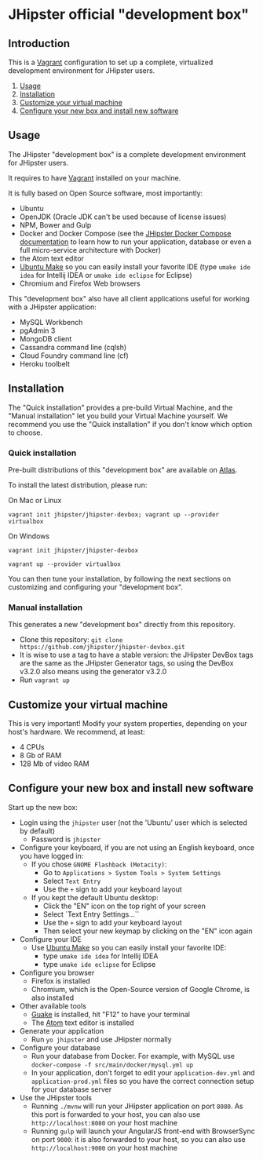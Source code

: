 # JHipster official "development box"

## Introduction

This is a [Vagrant](https://www.vagrantup.com/) configuration to set up a complete, virtualized development environment for JHipster users.

1. [Usage](#usage)
2. [Installation](#setup)
3. [Customize your virtual machine](#customize)
4. [Configure your new box and install new software](#configure)

## <a name="usage"></a> Usage

The JHipster "development box" is a complete development environment for JHipster users.

It requires to have [Vagrant](https://www.vagrantup.com/) installed on your machine.

It is fully based on Open Source software, most importantly:

- Ubuntu
- OpenJDK (Oracle JDK can't be used because of license issues)
- NPM, Bower and Gulp
- Docker and Docker Compose (see the [JHipster Docker Compose documentation](http://jhipster.github.io/docker-compose/) to learn how to run your application, database or even a full micro-service architecture with Docker)
- the Atom text editor
- [Ubuntu Make](https://wiki.ubuntu.com/ubuntu-make) so you can easily install your favorite IDE (type `umake ide idea` for Intellij IDEA or `umake ide eclipse` for Eclipse)
- Chromium and Firefox Web browsers

This "development box" also have all client applications useful for working with a JHipster application:

- MySQL Workbench
- pgAdmin 3
- MongoDB client
- Cassandra command line (cqlsh)
- Cloud Foundry command line (cf)
- Heroku toolbelt

## <a name="setup"></a> Installation

The "Quick installation" provides a pre-build Virtual Machine, and the "Manual installation" let you build your Virtual Machine yourself. We recommend you use the "Quick installation" if you don't know which option to choose.

### Quick installation

Pre-built distributions of this "development box" are available on [Atlas](https://atlas.hashicorp.com/jhipster).

To install the latest distribution, please run:

On Mac or Linux

`vagrant init jhipster/jhipster-devbox; vagrant up --provider virtualbox`

On Windows

`vagrant init jhipster/jhipster-devbox`

`vagrant up --provider virtualbox`

You can then tune your installation, by following the next sections on customizing and configuring your "development box".

### Manual installation

This generates a new "development box" directly from this repository.

- Clone this repository: `git clone https://github.com/jhipster/jhipster-devbox.git`
- It is wise to use a tag to have a stable version: the JHipster DevBox tags are the same as the JHipster Generator tags, so using the DevBox v3.2.0 also means using the generator v3.2.0
- Run `vagrant up`

## <a name="customize"></a> Customize your virtual machine

This is very important! Modify your system properties, depending on your host's hardware. We recommend, at least:

- 4 CPUs
- 8 Gb of RAM
- 128 Mb of video RAM

## <a name="configure"></a> Configure your new box and install new software

Start up the new box:

- Login using the `jhipster` user (not the 'Ubuntu' user which is selected by default)
  - Password is `jhipster`
- Configure your keyboard, if you are not using an English keyboard, once you have logged in:
    - If you chose `GNOME Flashback (Metacity)`:
      - Go to `Applications > System Tools > System Settings`
      - Select `Text Entry`
      - Use the `+` sign to add your keyboard layout
    - If you kept the default Ubuntu desktop:
      - Click the "EN" icon on the top right of your screen
      - Select `Text Entry Settings...``
      - Use the `+` sign to add your keyboard layout
      - Then select your new keymap by clicking on the "EN" icon again
- Configure your IDE
  - Use [Ubuntu Make](https://wiki.ubuntu.com/ubuntu-make) so you can easily install your favorite IDE:
    - type `umake ide idea` for Intellij IDEA
    - type `umake ide eclipse` for Eclipse
- Configure you browser
  - Firefox is installed
  - Chromium, which is the Open-Source version of Google Chrome, is also installed
- Other available tools
  - [Guake](http://guake-project.org/) is installed, hit "F12" to have your terminal
  - The [Atom](https://atom.io/) text editor is installed
- Generate your application
  - Run `yo jhipster` and use JHipster normally
- Configure your database
  - Run your database from Docker. For example, with MySQL use `docker-compose -f src/main/docker/mysql.yml up`
  - In your application, don't forget to edit your `application-dev.yml` and `application-prod.yml` files so you have the correct connection setup for your database server
- Use the JHipster tools
  - Running `./mvnw` will run your JHipster application on port `8080`. As this port is forwarded to your host, you can also use `http://localhost:8080` on your host machine
  - Running `gulp` will launch your AngularJS front-end with BrowserSync on port `9000`: it is also forwarded to your host, so you can also use `http://localhost:9000` on your host machine
